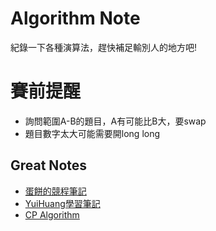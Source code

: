 # Algorithm Note
紀錄一下各種演算法，趕快補足輸別人的地方吧!

# 賽前提醒
  - 詢問範圍A-B的題目，A有可能比B大，要swap
  - 題目數字太大可能需要開long long


## Great Notes
  - [蛋餅的競程筆記](https://omeletwithoutegg.github.io/)
  - [YuiHuang學習筆記](https://yuihuang.com/)
  - [CP Algorithm](https://cp-algorithms.com/)
